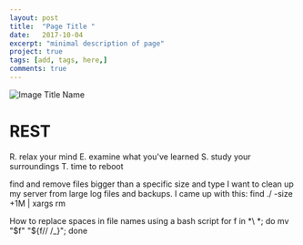 ```yaml
---
layout: post
title:  "Page Title "
date:   2017-10-04
excerpt: "minimal description of page"
project: true
tags: [add, tags, here,]
comments: true
---
```


![Image Title Name](/assets/img/blog/<image-name>)
# REST
R. relax your mind 
E. examine what you've learned
S. study your surroundings
T. time to reboot

find and remove files bigger than a specific size and type
I want to clean up my server from large log files and backups.
I came up with this:
find ./ -size +1M | xargs rm


How to replace spaces in file names using a bash script
for f in *\ *; do mv "$f" "${f// /_}"; done


